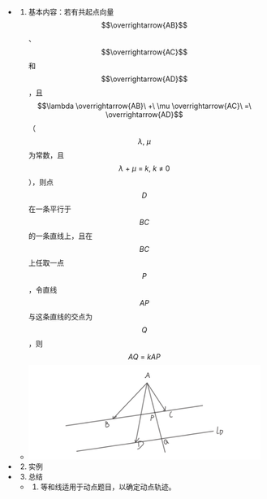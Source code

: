 - 1. 基本内容：若有共起点向量$$\overrightarrow{AB}$$、$$\overrightarrow{AC}$$和$$\overrightarrow{AD}$$，且$$\lambda \overrightarrow{AB}\ +\ \mu \overrightarrow{AC}\ =\ \overrightarrow{AD}$$（$$\lambda,\ \mu$$为常数，且$$\lambda\ +\ \mu\ =\ k,\ k\ \neq\ 0$$），则点$$D$$在一条平行于$$BC$$的一条直线上，且在$$BC$$上任取一点$$P$$，令直线$$AP$$与这条直线的交点为$$Q$$，则$$AQ\ =\ kAP$$
	- ![%E6%9C%AA%E5%91%BD%E5%90%8D%E6%96%87%E6%A1%A3_4_1680020483430](../assets/%E6%9C%AA%E5%91%BD%E5%90%8D%E6%96%87%E6%A1%A3_4_1680020483430.png)
- 2. 实例
- 3. 总结
	- 1. 等和线适用于动点题目，以确定动点轨迹。